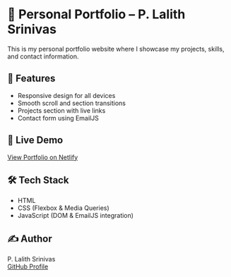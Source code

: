 # 💼 Personal Portfolio – P. Lalith Srinivas

This is my personal portfolio website where I showcase my projects, skills, and contact information.

## 📌 Features
- Responsive design for all devices
- Smooth scroll and section transitions
- Projects section with live links
- Contact form using EmailJS

## 🚀 Live Demo
[View Portfolio on Netlify](https://personal-portfolio-lalith.netlify.app/)

## 🛠 Tech Stack
- HTML
- CSS (Flexbox & Media Queries)
- JavaScript (DOM & EmailJS integration)

## ✍️ Author
P. Lalith Srinivas  
[GitHub Profile](https://github.com/Lalith-srinivas)

